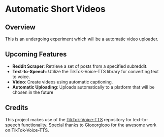 # Automatic Short Videos

## Overview

This is an undergoing experiment which will be a automatic video uploader. 

## Upcoming Features

- **Reddit Scraper**: Retrieve a set of posts from a specified subreddit.
- **Text-to-Speech**: Utilize the TikTok-Voice-TTS library for converting text to voice.
- **Video**: Create videos using automatic captioning.
- **Automatic Uploading**: Uploads automatically to a platform that will be chosen in the future

## Credits

This project makes use of the [TikTok-Voice-TTS](https://github.com/Giooorgiooo/TikTok-Voice-TTS) repository for text-to-speech functionality. Special thanks to [Giooorgiooo](https://github.com/Giooorgiooo) for the awesome work on TikTok-Voice-TTS.
